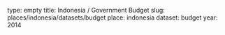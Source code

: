 type: empty
title: Indonesia / Government Budget
slug: places/indonesia/datasets/budget
place: indonesia
dataset: budget
year: 2014
